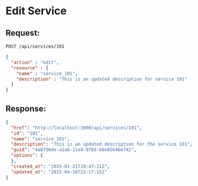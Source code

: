 # Edit Service

## Request:

    POST /api/services/101

``` json
{
  "action" : "edit",
  "resource" : {
    "name" : "service_101",
    "description" : "This is an updated description for service 101"
  }
}
```

## Response:

``` json
{
  "href": "http://localhost:3000/api/services/101",
  "id": "101",
  "name": "service_101",
  "description": "This is an updated description for the service 101",
  "guid": "4a8f96de-a1a6-11e4-9f8d-b8e85646e742",
  "options": {
  },
  "created_at": "2015-01-21T19:47:11Z",
  "updated_at": "2015-04-16T22:17:15Z"
}
```
